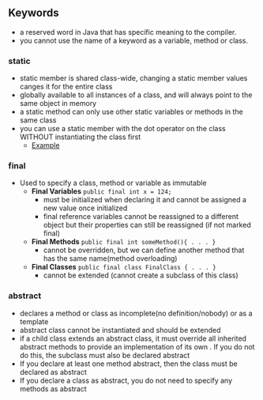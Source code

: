 
## Keywords
- a reserved word in Java that has specific meaning to the compiler.
- you cannot use the name of a keyword as a variable, method or class.

### static
- static member is shared class-wide, changing a static member values canges it for the entire class
- globally available to all instances of a class, and will always point to the same object in memory
- a static method can only use other static variables or methods in the same class
- you can use a static member with the dot operator on the class WITHOUT instantiating the class first 
  - [Example](../JavaProjects/static/staticexample.java)


### final
- Used to specify a class, method or variable as immutable
  - **Final Variables** `public final int x = 124;`
    - must be initialized when declaring it and cannot be assigned a new value once initialized
    - final reference variables cannot be reassigned to a different object but their properties can still be reassigned (if not marked final)
  - **Final Methods** `public final int someMethod(){ . . . }`
    - cannot be overridden, but we can define another method that has the same name(method overloading) 
  - **Final Classes** `public final class FinalClass { . . . }`
    - cannot be extended (cannot create a subclass of this class)


### abstract
- declares a method or class as incomplete(no definition/nobody) or as a template
- abstract class cannot be instantiated and should be extended
- if a child class extends an abstract class, it must override all inherited abstract methods to provide an implementation of its own . If you do not do this, the subclass must also be declared abstract 
- If you declare at least one method abstract, then the class must be declared as abstract
- If you declare a class as abstract, you do not need to specify any methods as abstract

